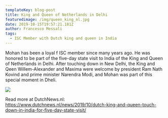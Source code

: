 ```yaml
---
templateKey: blog-post
title: King and Queen of Netherlands in Delhi
featuredimage: /img/queen_king_nl.jpg
date: 2019-10-15T19:57:21.181Z
author: Francesco Messali
tags:
  - ISC Member with Dutch king and queen in India
---
```

Mohan has been a loyal f ISC member since many years ago. He was honored to be part of the five-day state visit to India  of the King and Queen of Netherlands in Delhi. After touching down in New Delhi, the King and Qeen Willem-Alexander and Maxima were welcome by president Ram Nath Kovind and prime minister Narendra Modi, and Mohan was part of this special moment in Dheli.



![](/img/queen_king_nl.jpg)

Read more at DutchNews.nl: https://www.dutchnews.nl/news/2019/10/dutch-king-and-queen-touch-down-in-india-for-five-day-state-visit/
